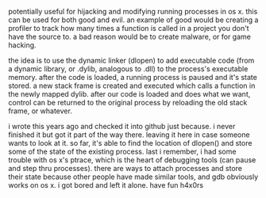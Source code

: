 potentially useful for hijacking and modifying running processes in os x. this can be used for both good and evil. an example of good would be creating a profiler to track how many times a function is called in a project you don't have the source to. a bad reason would be to create malware, or for game hacking.

the idea is to use the dynamic linker (dlopen) to add executable code (from a dynamic library, or .dylib, analogous to .dll) to the process's executable memory. after the code is loaded, a running process is paused and it's state stored. a new stack frame is created and executed which calls a function in the newly mapped dylib. after our code is loaded and does what we want, control can be returned to the original process by reloading the old stack frame, or whatever.

i wrote this years ago and checked it into github just because. i never finished it but got it part of the way there. leaving it here in case someone wants to look at it. so far, it's able to find the location of dlopen() and store some of the state of the existing process. last i remember, i had some trouble with os x's ptrace, which is the heart of debugging tools (can pause and step thru processes). there are ways to attach processes and store their state because other people have made similar tools, and gdb obviously works on os x. i got bored and left it alone. have fun h4x0rs
